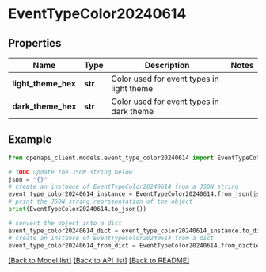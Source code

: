 # EventTypeColor20240614


## Properties

Name | Type | Description | Notes
------------ | ------------- | ------------- | -------------
**light_theme_hex** | **str** | Color used for event types in light theme | 
**dark_theme_hex** | **str** | Color used for event types in dark theme | 

## Example

```python
from openapi_client.models.event_type_color20240614 import EventTypeColor20240614

# TODO update the JSON string below
json = "{}"
# create an instance of EventTypeColor20240614 from a JSON string
event_type_color20240614_instance = EventTypeColor20240614.from_json(json)
# print the JSON string representation of the object
print(EventTypeColor20240614.to_json())

# convert the object into a dict
event_type_color20240614_dict = event_type_color20240614_instance.to_dict()
# create an instance of EventTypeColor20240614 from a dict
event_type_color20240614_from_dict = EventTypeColor20240614.from_dict(event_type_color20240614_dict)
```
[[Back to Model list]](../README.md#documentation-for-models) [[Back to API list]](../README.md#documentation-for-api-endpoints) [[Back to README]](../README.md)


